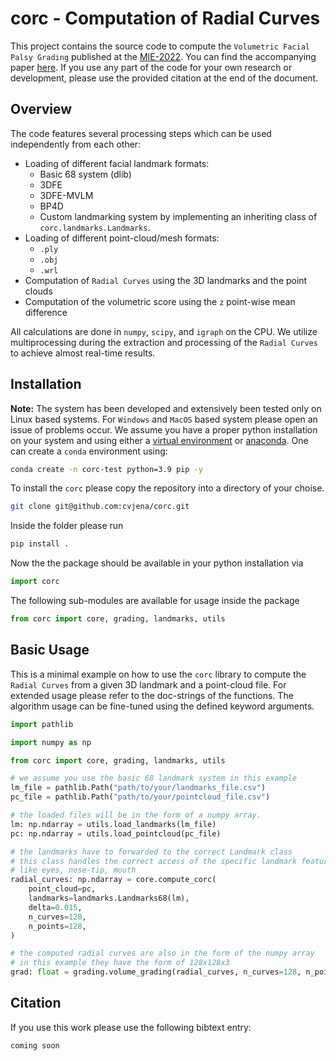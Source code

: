 # corc - Computation of Radial Curves

This project contains the source code to compute the `Volumetric Facial Palsy Grading` published at the [MIE-2022](https://mie2022.org/). You can find the accompanying paper [here](todo).
If you use any part of the code for your own research or development, please use the provided citation at the end of the document.

## Overview

The code features several processing steps which can be used independently from each other:

*  Loading of different facial landmark formats:
    * Basic 68 system (dlib)
    * 3DFE
    * 3DFE-MVLM
    * BP4D
    * Custom landmarking system by implementing an inheriting class of `corc.landmarks.Landmarks`.
* Loading of different point-cloud/mesh formats:
    * `.ply`
    * `.obj`
    * `.wrl`
* Computation of `Radial Curves` using the 3D landmarks and the point clouds
* Computation of the volumetric score using the `z` point-wise mean difference

All calculations are done in `numpy`, `scipy`, and `igraph` on the CPU.
We utilize multiprocessing during the extraction and processing of the `Radial Curves` to achieve almost real-time results.

## Installation

**Note:** The system has been developed and extensively been tested only on Linux based systems. For `Windows` and `MacOS` based system please open an issue of problems occur.
We assume you have a proper python installation on your system and using either a [virtual environment](https://docs.python.org/3/tutorial/venv.html) or [anaconda](https://www.anaconda.com/).
One can create a `conda` environment using:
```sh
conda create -n corc-test python=3.9 pip -y
```


To install the `corc` please copy the repository into a directory of your choise.

```sh
git clone git@github.com:cvjena/corc.git
```

Inside the folder please run
```sh
pip install .
```

Now the the package should be available in your python installation via

```python
import corc
```

The following sub-modules are available for usage inside the package

```python
from corc import core, grading, landmarks, utils
```

## Basic Usage

This is a minimal example on how to use the `corc` library to compute the `Radial Curves` from a given 3D landmark and a point-cloud file.
For extended usage please refer to the doc-strings of the functions.
The algorithm usage can be fine-tuned using the defined keyword arguments.

```python
import pathlib

import numpy as np

from corc import core, grading, landmarks, utils

# we assume you use the basic 68 landmark system in this example
lm_file = pathlib.Path("path/to/your/landmarks_file.csv")
pc_file = pathlib.Path("path/to/your/pointcloud_file.csv")

# the loaded files will be in the form of a numpy array.
lm: np.ndarray = utils.load_landmarks(lm_file)
pc: np.ndarray = utils.load_pointcloud(pc_file)

# the landmarks have to forwarded to the correct Landmark class
# this class handles the correct access of the specific landmark features
# like eyes, nose-tip, mouth
radial_curves: np.ndarray = core.compute_corc(
    point_cloud=pc,
    landmarks=landmarks.Landmarks68(lm),
    delta=0.015,
    n_curves=128,
    n_points=128,
)

# the computed radial curves are also in the form of the numpy array
# in this example they have the form of 128x128x3
grad: float = grading.volume_grading(radial_curves, n_curves=128, n_points=128)
```

## Citation

If you use this work please use the following bibtext entry:

```tex
coming soon
```
